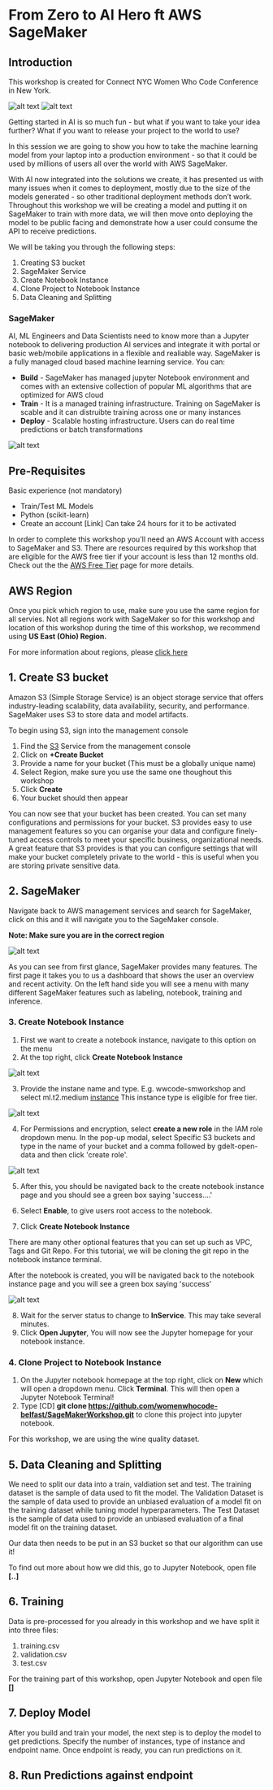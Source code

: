 # From Zero to AI Hero ft AWS SageMaker 

## Introduction

This workshop is created for Connect NYC Women Who Code Conference in New York. 

![alt text](https://github.com/womenwhocode-belfast/SageMakerWorkshop/blob/master/Images/ChloeWWCode.jpeg "Logo Title Text 1")
![alt text](https://github.com/womenwhocode-belfast/SageMakerWorkshop/blob/master/Images/SapphireWWcode.png "Logo Title Text 1")

Getting started in AI is so much fun - but what if you want to take your idea further? What if you want to release your project to the world to use?

In this session we are going to show you how to take the machine learning model from your laptop into a production environment - so that it could be used by millions of users all over the world with AWS SageMaker.

With AI now integrated into the solutions we create, it has presented us with many issues when it comes to deployment, mostly due to the size of the models generated - so other traditional deployment methods don’t work. Throughout this workshop we will be creating a model and putting it on SageMaker to train with more data, we will then move onto deploying the model to be public facing and demonstrate how a user could consume the API to receive predictions.

We will be taking you through the following steps: 
1. Creating S3 bucket
2. SageMaker Service
3. Create Notebook Instance
4. Clone Project to Notebook Instance
5. Data Cleaning and Splitting 

### SageMaker 

AI, ML Engineers and Data Scientists need to know more than a Jupyter notebook to delivering production AI services and integrate it with portal or basic web/mobile applications in a flexible and realiable way. SageMaker is a fully managed  cloud based machine learning service. You can:

- **Build** - SageMaker has managed jupyter Notebook  environment and comes with an extensive collection of popular ML algorithms that are optimized for AWS cloud 
- **Train** - It is a managed training infrastructure. Training on SageMaker is scable and it can distruibte training across one or many instances 
- **Deploy** - Scalable hosting infrastructure. Users can do real time predictions or batch transformations

![alt text](https://github.com/womenwhocode-belfast/SageMakerWorkshop/blob/master/Images/Amazon_SageMakerr.png "Logo Title Text 1")


## Pre-Requisites

Basic experience (not mandatory) 
- Train/Test ML Models
- Python (scikit-learn)
- Create an account [Link]
Can take 24 hours for it to be activated

In order to complete this workshop you'll need an AWS Account with access to SageMaker and S3. There are resources required by this workshop that are eligible for the AWS free tier if your account is less than 12 months old. 
Check out the the [AWS Free Tier](https://aws.amazon.com/free/?all-free-tier.sort-by=item.additionalFields.SortRank&all-free-tier.sort-order=asc) page for more details.


## AWS Region

Once you pick which region to use, make sure you use the same region for all servies. Not all regions work with SageMaker so for this workshop and location of this workshop during the time of this workshop, we recommend using **US East (Ohio) Region.** 

For more information about regions, please [click here](https://docs.aws.amazon.com/sagemaker/latest/dg/instance-types-az.html) 

## 1. Create S3 bucket

Amazon S3 (Simple Storage Service) is an object storage service that offers industry-leading scalability, data availability, security, and performance. SageMaker uses S3 to store data and model artifacts. 

To begin using S3, sign into the management console

1. Find the [S3](https://aws.amazon.com/s3/) Service from the management console
2. Click on **+Create Bucket** 
3. Provide a name for your bucket (This must be a globally unique name)
4. Select Region, make sure you use the same one thoughout this workshop
5. Click **Create**
6. Your bucket should then appear

You can now see that your bucket has been created. You can set many configurations and permissions for your bucket. S3 provides easy to use management features so you can organise your data and configure finely-tuned access controls to meet your specific business, organizational needs. A great feature that S3 provides is that you can configure settings that will make your bucket completely private to the world - this is useful when you are storing private sensitive data. 

## 2. SageMaker 

Navigate back to AWS management services and search for SageMaker, click on this and it will navigate you to the SageMaker console. 

**Note: Make sure you are in the correct region**

![alt text](https://github.com/womenwhocode-belfast/SageMakerWorkshop/blob/master/Images/SearchSageMaker.png "Logo Title Text 1")

As you can see from first glance, SageMaker provides many features. The first page it takes you to us a dashboard that shows the user an overview and recent activity. On the left hand side you will see a menu with many different SageMaker features such as labeling, notebook, training and inference. 

### 3. Create Notebook Instance

1. First we want to create a notebook instance, navigate to this option on the menu 
2. At the top right, click **Create Notebook Instance**

![alt text](https://github.com/womenwhocode-belfast/SageMakerWorkshop/blob/master/Images/CreateNotebook.png "Logo Title Text 1")

3. Provide the instane name and type. E.g. wwcode-smworkshop and select ml.t2.medium [instance](https://aws.amazon.com/sagemaker/pricing/instance-types/) This instance type is eligible for free tier. 

![alt text](https://github.com/womenwhocode-belfast/SageMakerWorkshop/blob/master/Images/Notebook_Name.png "Logo Title Text 1")

4. For Permissions and encryption, select **create a new role** in the IAM role dropdown menu. In the pop-up modal, select Specific S3 buckets and type in the name of your bucket and a comma followed by gdelt-open-data and then click 'create role'.

![alt text](https://github.com/womenwhocode-belfast/SageMakerWorkshop/blob/master/Images/createIAMRole.png "Logo Title Text 1")

5. After this, you should be navigated back to the create notebook instance page and you should see a green box saying 'success....'

6. Select **Enable**, to give users root access to the notebook. 
7. Click **Create Notebook Instance**

There are many other optional features that you can set up such as VPC, Tags and Git Repo. For this tutorial, we will be cloning the git repo in the notebook instance terminal. 

After the notebook is created, you will be navigated back to the notebook instance page and you will see a green box saying 'success'

![alt text](https://github.com/womenwhocode-belfast/SageMakerWorkshop/blob/master/Images/success.png "Logo Title Text 1")

8. Wait for the server status to change to **InService**. This may take several minutes.
9. Click **Open Jupyter**, You will now see the Jupyter homepage for your notebook instance.


### 4. Clone Project to Notebook Instance

1. On the Jupyter notebook homepage at the top right, click on **New** which will open a dropdown menu. Click **Terminal**. This will then open a Jupyter Notebook Terminal!
2. Type [CD] **git clone https://github.com/womenwhocode-belfast/SageMakerWorkshop.git** to clone this project into jupyter notebook.

For this workshop, we are using the wine quality dataset.

## 5. Data Cleaning and Splitting

We need to split our data into a train, valdiation set and test. 
The training dataset is the sample of data used to fit the model. The Validation Dataset is the sample of data used to provide an unbiased evaluation of a model fit on the training dataset while tuning model hyperparameters. The Test Dataset is the sample of data used to provide an unbiased evaluation of a final model fit on the training dataset.

Our data then needs to be put in an S3 bucket so that our algorithm can use it!

To find out more about how we did this, go to Jupyter Notebook, open file **[..]** 

## 6. Training  

Data is pre-processed for you already in this workshop and we have split it into three files: 
1. training.csv
2. validation.csv
3. test.csv

For the training part of this workshop, open Jupyter Notebook and open file **[]**

## 7. Deploy Model

After you build and train your model, the next step is to deploy the model to get predictions. Specify the number of instances, type of instance and endpoint name. Once endpoint is ready, you can run predictions on it.

## 8. Run Predictions against endpoint








